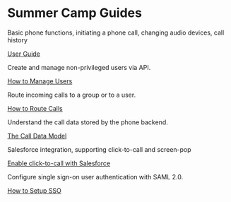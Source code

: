 # Summer Camp Guides

Basic phone functions, initiating a phone call, changing audio devices, call history

[User Guide](phone.md)

Create and manage non-privileged users via API.

[How to Manage Users](manage-users.md)

Route incoming calls to a group or to a user.

[How to Route Calls](route-calls.md)

Understand the call data stored by the phone backend.

[The Call Data Model](call-data-model.md)

Salesforce integration, supporting click-to-call and screen-pop

[Enable click-to-call with Salesforce](salesforce.md)

Configure single sign-on user authentication with SAML 2.0.

[How to Setup SSO](saml-user-authentication.md)
